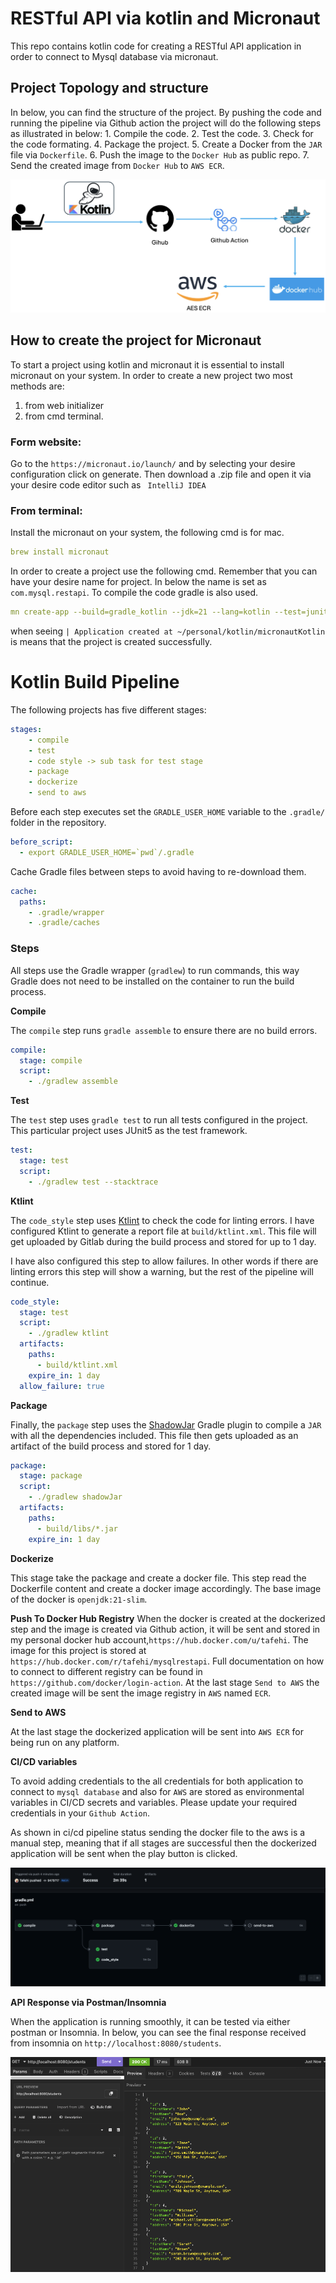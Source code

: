 # RESTful API via kotlin and Micronaut
This repo contains kotlin code for creating a RESTful API application in order to connect to Mysql database via micronaut.
## Project Topology and structure

In below, you can find the structure of the project. By pushing the code and running the pipeline via
Github action the project will do the following steps as illustrated in below:
    1. Compile the code.
    2. Test the code.
    3. Check for the code formating.
    4. Package the project.
    5. Create a Docker from the `JAR` file via `Dockerfile`.
    6. Push the image to the `Docker Hub` as public repo.
    7. Send the created image from `Docker Hub` to `AWS ECR`.

![complete_topology](complete_topology.png)

## How to create the project for Micronaut

To start a project using kotlin and micronaut it is essential to install micronaut on your system.
In order to create a new project two most methods are:
1. from web initializer 
2. from cmd terminal.

### Form website:
Go to the `https://micronaut.io/launch/` and by selecting your desire configuration click on generate. Then download a .zip file and open it via your desire code editor such as `
IntelliJ IDEA`

### From terminal:
Install the micronaut on your system, the following cmd is for mac.

``` yaml
brew install micronaut
```
In order to create a project use the following cmd. Remember that you can have your desire name for project.
In below the name is set as `com.mysql.restapi`. To compile the code gradle is also used.

``` yaml
mn create-app --build=gradle_kotlin --jdk=21 --lang=kotlin --test=junit --features=mysql,spring-web,data-jdbc,security-jwt com.mysql.restapi
```
when seeing `| Application created at ~/personal/kotlin/micronautKotlin` is means that the project is created successfully.
# Kotlin Build Pipeline
The following projects has five different stages:
```yaml
stages:
    - compile
    - test
    - code style -> sub task for test stage
    - package
    - dockerize
    - send to aws
```

Before each step executes set the `GRADLE_USER_HOME` variable to the `.gradle/` folder in the repository.

```yaml
before_script:
  - export GRADLE_USER_HOME=`pwd`/.gradle
```

Cache Gradle files between steps to avoid having to re-download them.

```yaml
cache:
  paths:
    - .gradle/wrapper
    - .gradle/caches
```

### Steps

All steps use the Gradle wrapper (`gradlew`) to run commands, this way Gradle does not need to be installed on the container to run the build process.

**Compile**

The `compile` step runs `gradle assemble` to ensure there are no build errors.

```yaml
compile:
  stage: compile
  script:
    - ./gradlew assemble
```

**Test**

The `test` step uses `gradle test` to run all tests configured in the project. This particular project uses JUnit5 as the test framework.

```yaml
test:
  stage: test
  script:
    - ./gradlew test --stacktrace
```

**Ktlint**

The `code_style` step uses [Ktlint](https://github.com/pinterest/ktlint) to check the code for linting errors.
I have configured Ktlint to generate a report file at `build/ktlint.xml`. This file will get uploaded by Gitlab during the build process and stored for up to 1 day.

I have also configured this step to allow failures. In other words if there are linting errors this step will show a warning, but the rest of the pipeline will continue.

```yaml
code_style:
  stage: test
  script:
    - ./gradlew ktlint
  artifacts:
    paths:
      - build/ktlint.xml
    expire_in: 1 day
  allow_failure: true
```

**Package**

Finally, the `package` step uses the [ShadowJar](https://github.com/johnrengelman/shadow) Gradle plugin to compile a `JAR` with all the dependencies included.
This file then gets uploaded as an artifact of the build process and stored for 1 day.

```yaml
package:
  stage: package
  script:
    - ./gradlew shadowJar
  artifacts:
    paths:
      - build/libs/*.jar
    expire_in: 1 day
```
**Dockerize**

This stage take the package and create a docker file. This step read the Dockerfile content and create a docker image
 accordingly. The base image of the docker is `openjdk:21-slim`.


**Push To Docker Hub Registry**
When the docker is created at the dockerized step and the image is created via Github action,
it will be sent and stored in my personal docker hub account,`https://hub.docker.com/u/tafehi`. The image for this project is stored at
`https://hub.docker.com/r/tafehi/mysqlrestapi`. Full documentation on how to connect to different registry can be found
in `https://github.com/docker/login-action`.
At the last stage `Send to AWS` the created image will be sent the image registry in `AWS` named `ECR`.


**Send to AWS**

At the last stage the dockerized application will be sent into `AWS ECR` for being run on any platform.

**CI/CD variables**

To avoid adding credentials to the all credentials for both application to connect to `mysql database` and also for `AWS` are
stored as environmental variables in CI/CD secrets and variables. Please update your required credentials in your `Github Action`.

As shown in ci/cd pipeline status sending the docker file to the aws is a manual step,
meaning that if all stages are successful then the dockerized application will be sent when the play button is clicked.

![cicd_pipeline](cicd_pipeline.png)


**API Response via Postman/Insomnia**

When the application is running smoothly, it can be tested via either postman or Insomnia. In below, you can see
the final response received from insomnia on `http://localhost:8080/students`.

![insomnia_response.png](insomnia_response.png)

